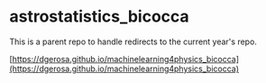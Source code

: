 # astrostatistics_bicocca

This is a parent repo to handle redirects to the current year's repo. 

[https://dgerosa.github.io/machinelearning4physics_bicocca](https://dgerosa.github.io/machinelearning4physics_bicocca)
